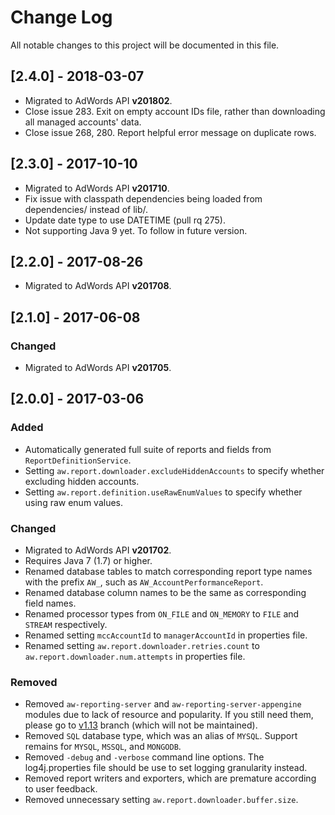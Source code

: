 # Change Log

All notable changes to this project will be documented in this file.

## [2.4.0] - 2018-03-07
- Migrated to AdWords API **v201802**.
- Close issue 283. Exit on empty account IDs file, rather than downloading all managed accounts' data.
- Close issue 268, 280. Report helpful error message on duplicate rows.

## [2.3.0] - 2017-10-10
- Migrated to AdWords API **v201710**.
- Fix issue with classpath dependencies being loaded from dependencies/ instead of lib/.
- Update date type to use DATETIME (pull rq 275).
- Not supporting Java 9 yet. To follow in future version.

## [2.2.0] - 2017-08-26
- Migrated to AdWords API **v201708**.

## [2.1.0] - 2017-06-08

### Changed
- Migrated to AdWords API **v201705**.

## [2.0.0] - 2017-03-06

### Added
- Automatically generated full suite of reports and fields from <code>ReportDefinitionService</code>.
- Setting <code>aw.report.downloader.excludeHiddenAccounts</code> to specify whether excluding hidden accounts.
- Setting <code>aw.report.definition.useRawEnumValues</code> to specify whether using raw enum values.

### Changed
- Migrated to AdWords API **v201702**.
- Requires Java 7 (1.7) or higher.
- Renamed database tables to match corresponding report type names with the prefix <code>AW_</code>, such as <code>AW_AccountPerformanceReport</code>.
- Renamed database column names to be the same as corresponding field names.
- Renamed processor types from <code>ON_FILE</code> and <code>ON_MEMORY</code> to <code>FILE</code> and <code>STREAM</code> respectively.
- Renamed setting <code>mccAccountId</code> to <code>managerAccountId</code> in properties file.
- Renamed setting <code>aw.report.downloader.retries.count</code> to <code>aw.report.downloader.num.attempts</code> in properties file.

### Removed
- Removed <code>aw-reporting-server</code> and <code>aw-reporting-server-appengine</code> modules due to lack of resource and popularity. If you still need them, please go to [v1.13](https://github.com/googleads/aw-reporting/tree/v1.13) branch (which will not be maintained).
- Removed <code>SQL</code> database type, which was an alias of <code>MYSQL</code>. Support remains for <code>MYSQL</code>, <code>MSSQL</code>, and <code>MONGODB</code>.
- Removed <code>-debug</code> and <code>-verbose</code> command line options. The log4j.properties file should be use to set logging granularity instead.
- Removed report writers and exporters, which are premature according to user feedback.
- Removed unnecessary setting <code>aw.report.downloader.buffer.size</code>.
